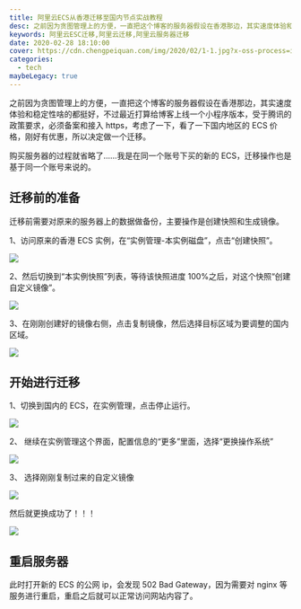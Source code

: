 ```yaml
---
title: 阿里云ECS从香港迁移至国内节点实战教程
desc: 之前因为贪图管理上的方便，一直把这个博客的服务器假设在香港那边，其实速度体验和稳定性啥的都挺好，不过最近打算给博客上线一个小程序版本，受于腾讯的政策要求，必须备案和接入https，考虑了一下，看了一下国内地区的ECS价格，刚好有优惠，所以决定做一个迁移。
keywords: 阿里云ESC迁移,阿里云迁移,阿里云服务器迁移
date: 2020-02-28 18:10:00
cover: https://cdn.chengpeiquan.com/img/2020/02/1-1.jpg?x-oss-process=image/interlace,1
categories:
  - tech
maybeLegacy: true
---
```


之前因为贪图管理上的方便，一直把这个博客的服务器假设在香港那边，其实速度体验和稳定性啥的都挺好，不过最近打算给博客上线一个小程序版本，受于腾讯的政策要求，必须备案和接入 https，考虑了一下，看了一下国内地区的 ECS 价格，刚好有优惠，所以决定做一个迁移。

购买服务器的过程就省略了……我是在同一个账号下买的新的 ECS，迁移操作也是基于同一个账号来说的。

## 迁移前的准备

迁移前需要对原来的服务器上的数据做备份，主要操作是创建快照和生成镜像。

1、访问原来的香港 ECS 实例，在“实例管理-本实例磁盘”，点击“创建快照”。

![](https://cdn.chengpeiquan.com/img/2020/02/1-2.jpg?x-oss-process=image/interlace,1)

2、然后切换到“本实例快照”列表，等待该快照进度 100%之后，对这个快照“创建自定义镜像”。

![](https://cdn.chengpeiquan.com/img/2020/02/2.jpg?x-oss-process=image/interlace,1)

3、在刚刚创建好的镜像右侧，点击复制镜像，然后选择目标区域为要调整的国内区域。

![](https://cdn.chengpeiquan.com/img/2020/02/3.jpg?x-oss-process=image/interlace,1)

## 开始进行迁移

1、切换到国内的 ECS，在实例管理，点击停止运行。

![](https://cdn.chengpeiquan.com/img/2020/02/5.jpg?x-oss-process=image/interlace,1)

2、 继续在实例管理这个界面，配置信息的“更多”里面，选择“更换操作系统”

![](https://cdn.chengpeiquan.com/img/2020/02/6.jpg?x-oss-process=image/interlace,1)

3、 选择刚刚复制过来的自定义镜像

![](https://cdn.chengpeiquan.com/img/2020/02/7.jpg?x-oss-process=image/interlace,1)

然后就更换成功了！！！

![](https://cdn.chengpeiquan.com/img/2020/02/8.jpg?x-oss-process=image/interlace,1)

## 重启服务器

此时打开新的 ECS 的公网 ip，会发现 502 Bad Gateway，因为需要对 nginx 等服务进行重启，重启之后就可以正常访问网站内容了。
